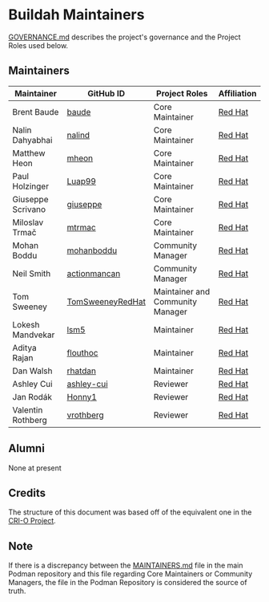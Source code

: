 # Buildah Maintainers

[GOVERNANCE.md](GOVERNANCE.md)
describes the project's governance and the Project Roles used below.

## Maintainers

| Maintainer        | GitHub ID                                                | Project Roles                    | Affiliation                                  |
|-------------------|----------------------------------------------------------|----------------------------------|----------------------------------------------|
| Brent Baude       | [baude](https://github.com/baude)                        | Core Maintainer                  | [Red Hat](https://github.com/RedHatOfficial) |
| Nalin Dahyabhai   | [nalind](https://github.com/nalind)                      | Core Maintainer                  | [Red Hat](https://github.com/RedHatOfficial) |
| Matthew Heon      | [mheon](https://github.com/mheon)                        | Core Maintainer                  | [Red Hat](https://github.com/RedHatOfficial) |
| Paul Holzinger    | [Luap99](https://github.com/Luap99)                      | Core Maintainer                  | [Red Hat](https://github.com/RedHatOfficial) |
| Giuseppe Scrivano | [giuseppe](https://github.com/giuseppe)                  | Core Maintainer                  | [Red Hat](https://github.com/RedHatOfficial) |
| Miloslav Trmač    | [mtrmac](https://github.com/mtrmac)                      | Core Maintainer                  | [Red Hat](https://github.com/RedHatOfficial) |
| Mohan Boddu       | [mohanboddu](https://github.com/mohanboddu)              | Community Manager                | [Red Hat](https://github.com/RedHatOfficial) |
| Neil Smith        | [actionmancan](https://github.com/actionmancan)          | Community Manager                | [Red Hat](https://github.com/RedHatOfficial) |
| Tom Sweeney       | [TomSweeneyRedHat](https://github.com/TomSweeneyRedHat/) | Maintainer and Community Manager | [Red Hat](https://github.com/RedHatOfficial) |
| Lokesh Mandvekar  | [lsm5](https://github.com/lsm5)                          | Maintainer                       | [Red Hat](https://github.com/RedHatOfficial) |
| Aditya Rajan      | [flouthoc](https://github.com/flouthoc)                  | Maintainer                       | [Red Hat](https://github.com/RedHatOfficial) |
| Dan Walsh         | [rhatdan](https://github.com/rhatdan)                    | Maintainer                       | [Red Hat](https://github.com/RedHatOfficial) |
| Ashley Cui        | [ashley-cui](https://github.com/ashley-cui)              | Reviewer                         | [Red Hat](https://github.com/RedHatOfficial) |
| Jan Rodák         | [Honny1](https://github.com/Honny1)                      | Reviewer                         | [Red Hat](https://github.com/RedHatOfficial) |
| Valentin Rothberg | [vrothberg](https://github.com/vrothberg)                | Reviewer                         | [Red Hat](https://github.com/RedHatOfficial) |

## Alumni

None at present

## Credits

The structure of this document was based off of the equivalent one in the [CRI-O Project](https://github.com/cri-o/cri-o/blob/main/MAINTAINERS.md).

## Note

If there is a discrepancy between the [MAINTAINERS.md](https://github.com/containers/podman/blob/main/MAINTAINERS.md) file in the main Podman repository and this file regarding Core Maintainers or Community Managers, the file in the Podman Repository is considered the source of truth.
